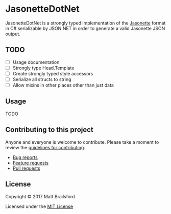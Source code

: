 # JasonetteDotNet

JasonetteDotNet is a strongly typed implementation of the [Jasonette](http://jasonette.com) format in C# serializable by JSON.NET in order to generate a valid Jasonette JSON output.

## TODO
- [ ] Usage documentation
- [ ] Strongly type Head.Template
- [ ] Create strongly typed style accessors
- [ ] Serialize all structs to string
- [ ] Allow mixins in other places other than just data

## Usage
TODO


## Contributing to this project

Anyone and everyone is welcome to contribute. Please take a moment to review the [guidelines for contributing](CONTRIBUTING.md).

* [Bug reports](CONTRIBUTING.md#bugs)
* [Feature requests](CONTRIBUTING.md#features)
* [Pull requests](CONTRIBUTING.md#pull-requests)

## License

Copyright &copy; 2017 Matt Brailsford

Licensed under the [MIT License](LICENSE.md)
